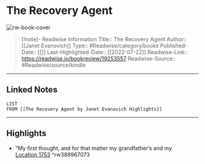 # The Recovery Agent

![rw-book-cover](https://m.media-amazon.com/images/I/81CDxBOLhjL._SY160.jpg)
<br>
>[!note]- Readwise Information
>Title:: The Recovery Agent
>Author:: [[Janet Evanovich]]
>Type:: #Readwise/category/books
>Published-Date:: [[]]
>Last-Highlighted-Date:: [[2022-07-22]]
>Readwise-Link:: https://readwise.io/bookreview/19253557
>Readwise-Source:: #Readwise/source/kindle
--- 

## Linked Notes
```dataview
LIST
FROM [[The Recovery Agent by Janet Evanovich Highlights]]
```

---

## Highlights
- “My first thought, and for that matter my grandfather’s and my [Location 1753](https://readwise.io/open/389967073) ^rw389967073
